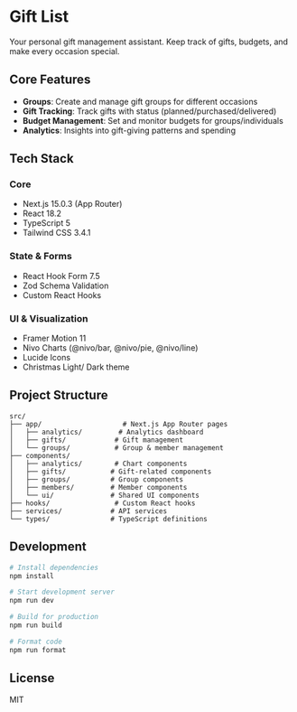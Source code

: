# Gift List

Your personal gift management assistant. Keep track of gifts, budgets, and make every occasion special.

## Core Features

- **Groups**: Create and manage gift groups for different occasions
- **Gift Tracking**: Track gifts with status (planned/purchased/delivered)
- **Budget Management**: Set and monitor budgets for groups/individuals
- **Analytics**: Insights into gift-giving patterns and spending

## Tech Stack

### Core
- Next.js 15.0.3 (App Router)
- React 18.2
- TypeScript 5
- Tailwind CSS 3.4.1

### State & Forms
- React Hook Form 7.5
- Zod Schema Validation
- Custom React Hooks

### UI & Visualization
- Framer Motion 11
- Nivo Charts (@nivo/bar, @nivo/pie, @nivo/line)
- Lucide Icons
- Christmas Light/ Dark theme

## Project Structure

```
src/
├── app/                    # Next.js App Router pages
│   ├── analytics/         # Analytics dashboard
│   ├── gifts/            # Gift management
│   └── groups/           # Group & member management
├── components/
│   ├── analytics/        # Chart components
│   ├── gifts/           # Gift-related components
│   ├── groups/          # Group components
│   ├── members/         # Member components
│   └── ui/              # Shared UI components
├── hooks/                # Custom React hooks
├── services/            # API services
└── types/               # TypeScript definitions
```

## Development

```bash
# Install dependencies
npm install

# Start development server
npm run dev

# Build for production
npm run build

# Format code
npm run format
```

## License

MIT
